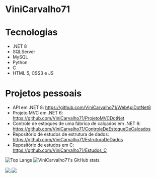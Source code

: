 # ViniCarvalho71 

# Tecnologias

- .NET 8
- SQLServer
- MySQL
- Python
- C
- HTML 5, CSS3 e JS

# Projetos pessoais

- API em .NET 8: https://github.com/ViniCarvalho71/WebApiDotNet8
- Projeto MVC em .NET 6: https://github.com/ViniCarvalho71/ProjetoMVCDotNet
- Controle de estoques de uma fábrica de calçados em .NET 6: https://github.com/ViniCarvalho71/ControleDeEstoqueDeCalcados
- Repositório de estudos de estrutura de dados: https://github.com/ViniCarvalho71/EstruturaDeDados
- Repositório de estudos em C: https://github.com/ViniCarvalho71/Estudos_C


![Top Langs](https://github-readme-stats.vercel.app/api/top-langs/?username=ViniCarvalho71&layout=compact&theme=material-palenight)
![ViniCarvalho71's GitHub stats](https://github-readme-stats.vercel.app/api?username=ViniCarvalho71&theme=material-palenight&show_icons=true)

<a href="https://github.com/anuraghazra/github-readme-stats">
  <img align="center" src="https://github-readme-stats.vercel.app/api/pin/?username=ViniCarvalho71&repo=WebApiDotNet8&theme=material-palenight" />
</a>
<a href="https://github.com/anuraghazra/convoychat">
  <img align="center" src="https://github-readme-stats.vercel.app/api/pin/?username=ViniCarvalho71&repo=EstruturaDeDados&theme=material-palenight" />
</a>